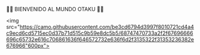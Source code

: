 🤗💖 BIENVENIDO AL MUNDO OTAKU 💖🤗

<img src="https://camo.githubusercontent.com/be3cd6794d3997f8010721cd4a4c9ecd6cd5715ec0d37b71d515c9b59e8dc5b5/68747470733a2f2f67696666696c65732e616c706861636f646572732e636f6d2f3135322f31353236382e676966"600px">
 <P align="center">

<!---
Nya12G/Nya12G is a ✨ special ✨ repository because its `README.md` (this file) appears on your GitHub profile.
You can click the Preview link to take a look at your changes.
--->
